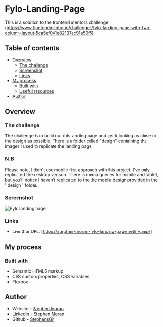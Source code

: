 # Fylo-Landing-Page

This is a solution to the frontend mentors challenge: (https://www.frontendmentor.io/challenges/fylo-landing-page-with-two-column-layout-5ca5ef041e82137ec91a50f5)

## Table of contents

- [Overview](#overview)
  - [The challenge](#the-challenge)
  - [Screenshot](#screenshot)
  - [Links](#links)
- [My process](#my-process)
  - [Built with](#built-with)
  - [Useful resources](#useful-resources)
- [Author](#author)

## Overview

### The challenge

The challenge is to build out this landing page and get it looking as close to the design as possible. 
There is a folder called "design" containing the images I used to replicate the landing page.

### N.B

Please note, I didn't use mobile first approach with this project. I've only replicated the desktop verison. There is media queries for mobile and tablet, but you'll notice I haven't replicated to the the mobile design provided in the ' design ' folder.

### Screenshot
![Fylo landing page](https://user-images.githubusercontent.com/45046901/129782219-86668e16-3c49-4588-9607-1c3f1cf1cc0b.png)

### Links

- Live Site URL: [https://stephen-moran-fylo-landing-page.netlify.app/]

## My process

### Built with

- Semantic HTML5 markup
- CSS custom properties, CSS variables
- Flexbox

## Author

- Website - [Stephen Moran](https://www.stephenmoran.ie)
- Linkedin - [Stephen Moran](https://www.linkedin.com/in/stephen-moran-/)
- Github - [StephensGit](https://github.com/StephensGit)
